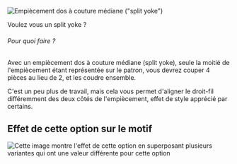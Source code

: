 ![Empiècement dos à couture médiane ("split yoke")](splityoke.svg)

Voulez vous un split yoke ?

<Note>

###### Pour quoi faire ?

Avec un empiècement dos à couture médiane (split yoke), seule la moitié de l'empiècement étant représentée sur le patron, vous devrez couper 4 pièces au lieu de 2, et les coudre ensemble.

C'est un peu plus de travail, mais cela vous permet d'aligner le droit-fil différemment des deux côtés de l'empiècement, effet de style apprécié par certains.

</Note>

## Effet de cette option sur le motif

![Cette image montre l'effet de cette option en superposant plusieurs variantes qui ont une valeur différente pour cette option](simon_splityoke_sample.svg "Effet de cette option sur le motif")
